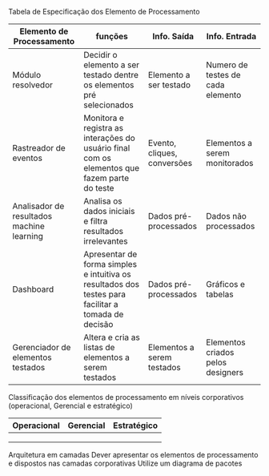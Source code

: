 Tabela de Especificação dos Elemento de Processamento

|Elemento de Processamento| funções |Info. Saída | Info. Entrada| 
|--|--|--|--|
|Módulo resolvedor| Decidir o elemento a ser testado dentre os elementos pré selecionados | Elemento a ser testado | Numero de testes de cada elemento |
|Rastreador de eventos| Monitora e registra as interações do usuário final com os elementos que fazem parte do teste | Evento, cliques, conversões | Elementos a serem monitorados | 
|Analisador de resultados machine learning| Analisa os dados iniciais e filtra resultados irrelevantes | Dados pré-processados | Dados não processados |
|Dashboard| Apresentar de forma simples e intuitiva os resultados dos testes para facilitar a tomada de decisão | Dados pré-processados | Gráficos e tabelas |
|Gerenciador de elementos testados| Altera e cria as listas de elementos a serem testados | Elementos a serem testados | Elementos criados pelos designers |


Classificação dos elementos de processamento em níveis corporativos (operacional, Gerencial e estratégico)

|Operacional| Gerencial  | Estratégico  |
|--|--|--|
|  |  |  |
|  |  |  |
|  |  |  | 

Arquitetura em camadas
Dever apresentar os elementos de processamento e dispostos nas camadas corporativas 
Utilize um diagrama de pacotes
